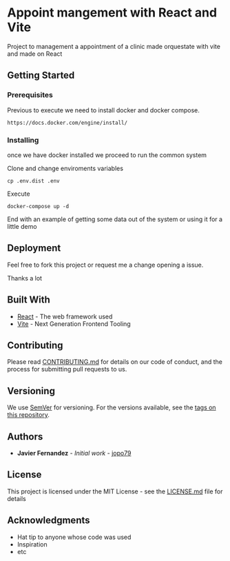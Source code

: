 # Appoint mangement with React and Vite

Project to management a appointment of a clinic made orquestate with vite and made on React
## Getting Started


### Prerequisites

Previous to execute we need to install docker and docker compose.

```
https://docs.docker.com/engine/install/
```

### Installing

once we have docker installed we proceed to run the common system

Clone and change enviroments variables 

```
cp .env.dist .env
```

Execute

```
docker-compose up -d
```

End with an example of getting some data out of the system or using it for a little demo



## Deployment

Feel free to fork this project or request me a change opening a issue.

Thanks a lot
## Built With

* [React](https://es.react.dev/) - The web framework used
* [Vite](https://vitejs.dev/) - Next Generation Frontend Tooling


## Contributing

Please read [CONTRIBUTING.md](https://gist.github.com/PurpleBooth/b24679402957c63ec426) for details on our code of conduct, and the process for submitting pull requests to us.

## Versioning

We use [SemVer](http://semver.org/) for versioning. For the versions available, see the [tags on this repository](https://github.com/your/project/tags). 

## Authors

* **Javier Fernandez** - *Initial work* - [jopo79](https://github.com/jopo79)



## License

This project is licensed under the MIT License - see the [LICENSE.md](LICENSE.md) file for details

## Acknowledgments

* Hat tip to anyone whose code was used
* Inspiration
* etc
